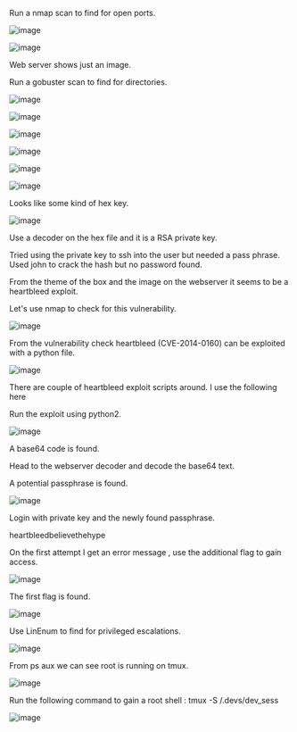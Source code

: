 Run a nmap scan to find for open ports.

![image](https://user-images.githubusercontent.com/93418272/182754058-95b66b0d-58b8-4204-a988-0c443d25dbb5.png)

![image](https://user-images.githubusercontent.com/93418272/182754091-f0fc32f3-7f18-4878-bb97-5c510177eef5.png)

Web server shows just an image.

Run a gobuster scan to find for directories. 

![image](https://user-images.githubusercontent.com/93418272/182754122-f0c22668-e194-451e-a0de-6dff4cb8cc46.png)

![image](https://user-images.githubusercontent.com/93418272/182754145-80894814-01ae-4ee8-99a6-9889d4d02c53.png)

![image](https://user-images.githubusercontent.com/93418272/182754155-8a2f4d24-8231-4c7b-8249-94c8f6ee26da.png)

![image](https://user-images.githubusercontent.com/93418272/182754169-41402b70-5027-43a9-b98b-8e5948099c31.png)

![image](https://user-images.githubusercontent.com/93418272/182754181-5de7a6fb-1891-4166-a8fc-e560b8b528f0.png)

![image](https://user-images.githubusercontent.com/93418272/182754189-33e5be44-30ad-433f-8367-9ef569a51585.png)

Looks like some kind of hex key.

![image](https://user-images.githubusercontent.com/93418272/182754213-2c35b7c2-8dc6-455f-920d-f277bfd4a178.png)


Use a decoder on the hex file and it is a RSA private key.

Tried using the private key to ssh into the user but needed a pass phrase. Used john to crack the hash but no password found.

From the theme of the box and the image on the webserver it seems to be a heartbleed exploit. 

Let's use nmap to check for this vulnerability.

![image](https://user-images.githubusercontent.com/93418272/182754242-7403b420-defd-4a61-aa9d-dfc8ebf4c159.png)


From the vulnerability check heartbleed (CVE-2014-0160) can be exploited with a python file.

![image](https://user-images.githubusercontent.com/93418272/182754263-808401ba-5e1a-46de-a117-f0adb8933469.png)


There are couple of heartbleed exploit scripts around. I use the following here 

Run the exploit using python2.

![image](https://user-images.githubusercontent.com/93418272/182754275-1e742fdd-4c1e-4a90-8a91-f4df0077604d.png)

A base64 code is found.

Head to the webserver decoder and decode the base64 text.

A potential passphrase is found.

![image](https://user-images.githubusercontent.com/93418272/182754320-2be32922-6c5d-45d7-ba26-ac525d00b566.png)


Login with private key and the newly found passphrase. 

heartbleedbelievethehype

On the first attempt I get an error message , use the additional flag to gain access.

![image](https://user-images.githubusercontent.com/93418272/182754350-54373e7e-e6d0-4e10-abf8-983c0c39236d.png)


The first flag is found.

![image](https://user-images.githubusercontent.com/93418272/182754362-6666a448-70f4-400f-8236-dce6213095be.png)


Use LinEnum to find for privileged escalations.

![image](https://user-images.githubusercontent.com/93418272/182754384-c5996dc1-5b3d-4323-9767-549c75dbf4e2.png)


From ps aux we can see root is running on tmux.

![image](https://user-images.githubusercontent.com/93418272/182754398-780e3494-22d0-4f76-8e70-c5ed55b566f0.png)


Run the following command to gain a root shell : tmux -S /.devs/dev_sess

![image](https://user-images.githubusercontent.com/93418272/182754418-95a2e984-4f62-4faa-bcaa-cec69ae893a6.png)
